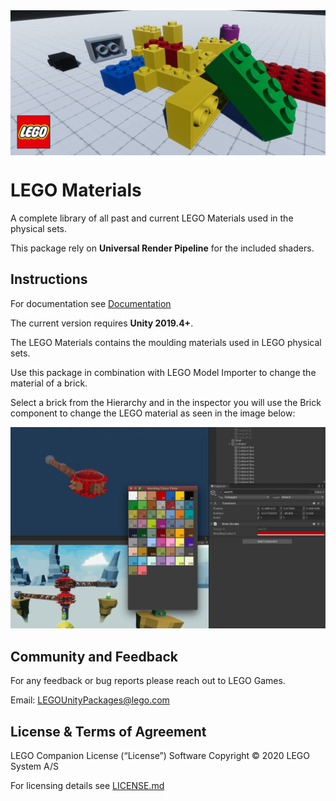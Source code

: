 <img src="Documentation~/images/image-banner.png" align="middle" width="3000"/>

# LEGO Materials

A complete library of all past and current LEGO Materials used in the physical sets.

This package rely on **Universal Render Pipeline** for the included shaders.

## Instructions

For documentation see [Documentation](Documentation~/LEGO%20Materials.md)

The current version requires **Unity 2019.4+**.

The LEGO Materials contains the moulding materials used in LEGO physical sets.

Use this package in combination with LEGO Model Importer to change the material of a brick.

Select a brick from the Hierarchy and in the inspector you will use the Brick component to change the LEGO material as seen in the image below:

![LEGO Model Importer Import](Documentation~/images/material.png)

## Community and Feedback

For any feedback or bug reports please reach out to LEGO Games.

Email: [LEGOUnityPackages@lego.com](mailto:LEGOUnityPackages@lego.com)

## License & Terms of Agreement

LEGO Companion License (“License”) Software Copyright © 2020 LEGO System A/S

For licensing details see [LICENSE.md](LICENSE.md)
